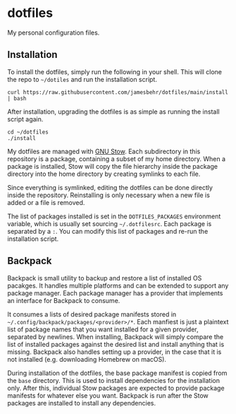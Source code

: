 # dotfiles
My personal configuration files.

## Installation
To install the dotfiles, simply run the following in your shell. This will
clone the repo to `~/dotiles` and run the installation script.

    curl https://raw.githubusercontent.com/jamesbehr/dotfiles/main/install | bash

After installation, upgrading the dotfiles is as simple as running the install
script again.

    cd ~/dotfiles
    ./install

My dotfiles are managed with [GNU Stow]. Each subdirectory in this repository
is a package, containing a subset of my home directory. When a package is
installed, Stow will copy the file hierarchy inside the package directory into
the home directory by creating symlinks to each file.

Since everything is symlinked, editing the dotfiles can be done directly inside
the repository. Reinstalling is only necessary when a new file is added or a
file is removed.

The list of packages installed is set in the `DOTFILES_PACKAGES` environment
variable, which is usually set sourcing `~/.dotfilesrc`. Each package is
separated by a `:`. You can modify this list of packages and re-run the
installation script.

## Backpack
Backpack is small utility to backup and restore a list of installed OS
pacakges. It handles multiple platforms and can be extended to support any
package manager. Each package manager has a provider that implements an
interface for Backpack to consume.

It consumes a lists of desired package manifests stored in
`~/.config/backpack/packages/<provider>/*`. Each manfiest is just a plaintext
list of package names that you want installed for a given provider, separated
by newlines. When installing, Backpack will simply compare the list of
installed packages against the desired list and install anything that is
missing. Backpack also handles setting up a provider, in the case that it is
not installed (e.g. downloading Homebrew on macOS).

During installation of the dotfiles, the base package manifest is copied from
the `base` directory. This is used to install dependencies for the installation
only. After this, individual Stow packages are expected to provide package
manifests for whatever else you want. Backpack is run after the Stow packages
are installed to install any dependencies.

[GNU Stow]: git@github.com:jamesbehr/dotfiles.git
